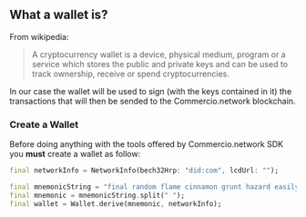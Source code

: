 ## What a wallet is?
From wikipedia:
> A cryptocurrency wallet is a device, physical medium, program or a service which
>stores the public and private keys and can be used to track ownership, receive or spend cryptocurrencies.

In our case the wallet will be used to sign 
(with the keys contained in it) the transactions that will 
then be sended to the Commercio.network blockchain.
  
### Create a Wallet
Before doing anything with the tools offered by Commercio.network SDK you **must** create a wallet as follow:
```dart
final networkInfo = NetworkInfo(bech32Hrp: "did:com", lcdUrl: "");

final mnemonicString = "final random flame cinnamon grunt hazard easily mutual resist pond solution define knife female tongue crime atom jaguar alert library best forum lesson rigid";
final mnemonic = mnemonicString.split(" ");
final wallet = Wallet.derive(mnemonic, networkInfo);
```
